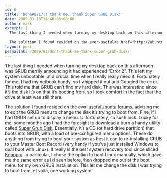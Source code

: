 ```yaml
---
id: 6
title: 'Don&#8217;t thank me, thank Super GRUB Disk!'
date: 2009-03-16T14:46:06+00:00
author: mark
excerpt: |
  The last thing I needed when turning my desktop back on this afternoon was GRUB merrily announcing it had experienced "Error 2". This left my system unbootable, at a crucial time when I really really need it. Fortunately for me, I had my netbook handy, so I whipped it out and Googled the error. This told me that GRUB can't find my hard disk. This was interesting since it's the disk it's on that it's booting from, so I took comfort in the fact that the drive at least was still there.
  
  The solution I found resided on the ever-useful<a href="http://ubuntuforums.org">Ubuntu forums</a>, advising me to edit the GRUB menu to change the disk it's trying to boot from. Fine, if I had GRUB set up to display a menu. Unfortunately, so such luck. Lucky for me, some months ago I had the foresight to download a burn a handy utility called <a href="http://www.supergrubdisk.org/">Super Grub Disk</a>. Essentially, it's a CD (or hard drive partition) that boots into GRUB, with a load of pre-configured menu options. These do anything from trying to boot your system as best it can to re-installing GRUB to your Master Boot Record (very handy if you've just installed Windows to dual boot with Linux). It really is the best system recovery tool since sliced <a href="http://knoppix.org">Knoppix</a>. In particular, I chose the option to boot Linux manually, which gave me the same error as I'd seen before, then dropped me out at the boot menu for my own GRUB installation. This let me change the disk I was trying to boot from, et voilà, one working system!
layout: post
permalink: /2009/03/dont-thank-me-thank-super-grub-disk/
---
```

The last thing I needed when turning my desktop back on this afternoon was GRUB merrily announcing it had experienced &#8220;Error 2&#8221;. This left my system unbootable, at a crucial time when I really really need it. Fortunately for me, I had my netbook handy, so I whipped it out and Googled the error. This told me that GRUB can&#8217;t find my hard disk. This was interesting since it&#8217;s the disk it&#8217;s on that it&#8217;s booting from, so I took comfort in the fact that the drive at least was still there.

The solution I found resided on the ever-useful[Ubuntu forums](http://ubuntuforums.org), advising me to edit the GRUB menu to change the disk it&#8217;s trying to boot from. Fine, if I had GRUB set up to display a menu. Unfortunately, so such luck. Lucky for me, some months ago I had the foresight to download a burn a handy utility called [Super Grub Disk](http://www.supergrubdisk.org/). Essentially, it&#8217;s a CD (or hard drive partition) that boots into GRUB, with a load of pre-configured menu options. These do anything from trying to boot your system as best it can to re-installing GRUB to your Master Boot Record (very handy if you&#8217;ve just installed Windows to dual boot with Linux). It really is the best system recovery tool since sliced [Knoppix](http://knoppix.org). In particular, I chose the option to boot Linux manually, which gave me the same error as I&#8217;d seen before, then dropped me out at the boot menu for my own GRUB installation. This let me change the disk I was trying to boot from, et voilà, one working system!